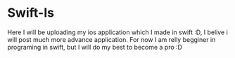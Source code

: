 # Swift-Is
Here I will be uploading my ios application which I made in swift :D, I belive i will post much more advance application.
For now I am relly begginer in programing in swift, but I will do my best to become a pro :D



